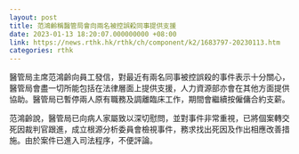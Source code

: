 ```yaml
---
layout: post
title: 范鴻齡稱醫管局會向兩名被控誤殺同事提供支援
date: 2023-01-13 18:20:07.000000000 +08:00
link: https://news.rthk.hk/rthk/ch/component/k2/1683797-20230113.htm
categories: rthk
---
```


醫管局主席范鴻齡向員工發信，對最近有兩名同事被控誤殺的事件表示十分關心，醫管局會盡一切所能包括在法律層面上提供支援，人力資源部亦會在其他方面提供協助。醫管局已暫停兩人原有職務及調離臨床工作，期間會繼續按僱傭合約支薪。
 
范鴻齡說，醫管局已向病人家屬致以深切慰問，並對事件非常重視，已將個案轉交死因裁判官跟進，成立根源分析委員會檢視事件，務求找出死因及作出相應改善措施。由於案件已進入司法程序，不便評論。
